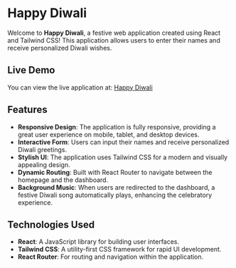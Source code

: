 # Happy Diwali

Welcome to **Happy Diwali**, a festive web application created using React and Tailwind CSS! This application allows users to enter their names and receive personalized Diwali wishes.

## Live Demo

You can view the live application at: [Happy Diwali](https://happy-dipawli-2024.vercel.app/)

## Features

- **Responsive Design**: The application is fully responsive, providing a great user experience on mobile, tablet, and desktop devices.
- **Interactive Form**: Users can input their names and receive personalized Diwali greetings.
- **Stylish UI**: The application uses Tailwind CSS for a modern and visually appealing design.
- **Dynamic Routing**: Built with React Router to navigate between the homepage and the dashboard.
- **Background Music**: When users are redirected to the dashboard, a festive Diwali song automatically plays, enhancing the celebratory experience.

## Technologies Used

- **React**: A JavaScript library for building user interfaces.
- **Tailwind CSS**: A utility-first CSS framework for rapid UI development.
- **React Router**: For routing and navigation within the application.